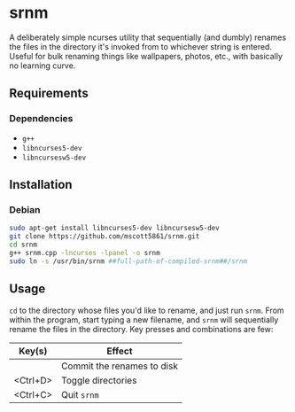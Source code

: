 # srnm

A deliberately simple ncurses utility that sequentially (and dumbly) renames the files in the directory it's invoked from to whichever string is entered. Useful for bulk renaming things like wallpapers, photos, etc., with basically no learning curve.


## Requirements
### Dependencies

* `g++`
* `libncurses5-dev`
* `libncursesw5-dev`

## Installation

### Debian

```bash
sudo apt-get install libncurses5-dev libncursesw5-dev
git clone https://github.com/mscott5861/srnm.git
cd srnm
g++ srnm.cpp -lncurses -lpanel -o srnm
sudo ln -s /usr/bin/srnm ##full-path-of-compiled-srnm##/srnm 
```


## Usage

`cd` to the directory whose files you'd like to rename, and just run `srnm`. From within the program, start typing a new filename, and `srnm` will sequentially rename the files in the directory. Key presses and combinations are few:

|Key(s)|Effect|
|------|------|
|<Enter> |Commit the renames to disk|
|<Ctrl+D>|Toggle directories|
|<Ctrl+C>|Quit `srnm`|
